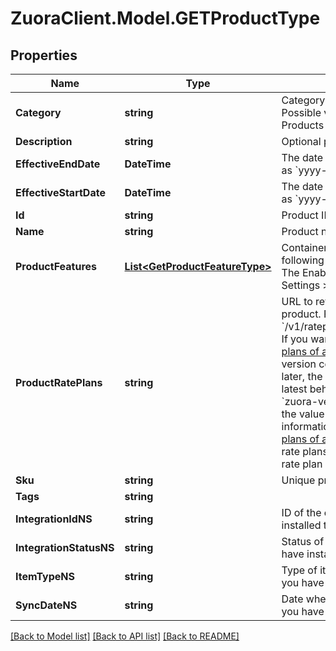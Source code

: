 # ZuoraClient.Model.GETProductType

## Properties

Name | Type | Description | Notes
------------ | ------------- | ------------- | -------------
**Category** | **string** | Category of the product. Used by Zuora Quotes Guided Product Selector.  Possible values are:   - Base Products   - Add On Services   - Miscellaneous Products  | [optional] 
**Description** | **string** | Optional product description.  | [optional] 
**EffectiveEndDate** | **DateTime** | The date when the product expires and cannot be subscribed to anymore, as &#x60;yyyy-mm-dd&#x60;.  | [optional] 
**EffectiveStartDate** | **DateTime** | The date when the product becomes available and can be subscribed to, as &#x60;yyyy-mm-dd&#x60;.  | [optional] 
**Id** | **string** | Product ID.  | [optional] 
**Name** | **string** | Product name, up to 100 characters.  | [optional] 
**ProductFeatures** | [**List&lt;GetProductFeatureType&gt;**](GetProductFeatureType.md) | Container for one or more product features. Only available when the following settings are enabled: - The Entitlements feature in your tenant - The Enable Feature Specification in Product and Subscriptions setting in Settings &gt; Billing  | [optional] 
**ProductRatePlans** | **string** | URL to retrieve information about all product rate plans of a specific product. For example, &#x60;/v1/rateplan/40289f466463d683016463ef8b7301a0/productRatePlan&#x60;. If you want to view the product rate plan details, call [List all product rate plans of a product](https://www.zuora.com/developer/api-reference/#operation/GET_ProductRatePlans) with the returned URL.  This field is in Zuora REST API version control. If you set the &#x60;zuora-version&#x60; request header to &#x60;230.0&#x60; or later, the value of this field is a URL. Zuora recommends that you use the latest behavior to retrieve product information.  If you do not set the &#x60;zuora-version&#x60; request header or you set this header to &#x60;229.0&#x60; or earlier, the value of this field is an array of product rate plan details. For more information about the array, see the response body of [List all product rate plans of a product](https://www.zuora.com/developer/api-reference/#operation/GET_ProductRatePlans). **Note**: The array contains a maximum of 300 product rate plans. Additionally, across all product rate plans, at most 300 product rate plan charges are returned.  | [optional] 
**Sku** | **string** | Unique product SKU, up to 50 characters.  | [optional] 
**Tags** | **string** |  | [optional] 
**IntegrationIdNS** | **string** | ID of the corresponding object in NetSuite. Only available if you have installed the [Zuora Connector for NetSuite](https://www.zuora.com/connect/app/?appId&#x3D;265).  | [optional] 
**IntegrationStatusNS** | **string** | Status of the product&#39;s synchronization with NetSuite. Only available if you have installed the [Zuora Connector for NetSuite](https://www.zuora.com/connect/app/?appId&#x3D;265).  | [optional] 
**ItemTypeNS** | **string** | Type of item that is created in NetSuite for the product. Only available if you have installed the [Zuora Connector for NetSuite](https://www.zuora.com/connect/app/?appId&#x3D;265).  | [optional] 
**SyncDateNS** | **string** | Date when the product was synchronized with NetSuite. Only available if you have installed the [Zuora Connector for NetSuite](https://www.zuora.com/connect/app/?appId&#x3D;265).  | [optional] 

[[Back to Model list]](../README.md#documentation-for-models) [[Back to API list]](../README.md#documentation-for-api-endpoints) [[Back to README]](../README.md)

